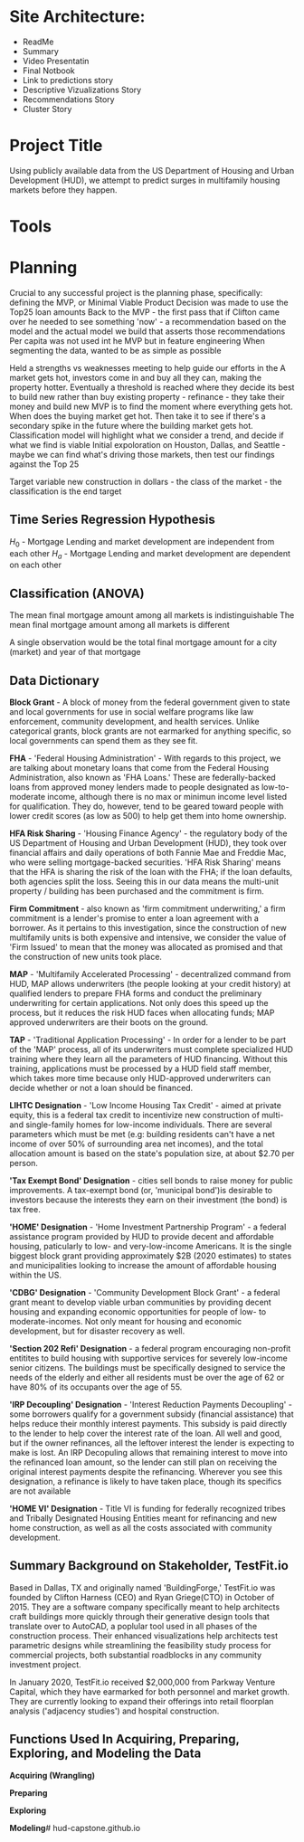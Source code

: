 # Site Architecture:
- ReadMe
- Summary
- Video Presentatin
- Final Notbook
- Link to predictions story
- Descriptive Vizualizations Story
- Recommendations Story
- Cluster Story




# Project Title 

Using publicly available data from the US Department of Housing and Urban Development (HUD), we attempt to predict surges in multifamily housing markets before they happen.  

# Tools




# Planning

Crucial to any successful project is the planning phase, specifically: defining the MVP, or Minimal Viable Product
Decision was made to use the Top25 loan amounts
Back to the MVP - the first pass that if Clifton came over he needed to see something 'now'
    - a recommendation based on the model and the actual model we build that asserts those recommendations
Per capita was not used int he MVP but in feature engineering
When segmenting the data, wanted to be as simple as possible

Held a strengths vs weaknesses meeting to help guide our efforts in the 
A market gets hot, investors come in and buy all they can, making the property hotter.  Eventually a threshold is reached where
they decide its best to build new
rather than buy existing property - refinance - they take their money and build new
MVP is to find the moment where everything gets hot.  When does the buying market get hot.  Then take it to see if there's a secondary spike in the future where the building market gets hot.  Classification model will highlight what we consider a trend, and decide if what we find is viable
Initial expoloration on Houston, Dallas, and Seattle - maybe we can find what's driving those markets, then test our findings against the Top 25 

Target variable new construction in dollars - the class of the market  - the classification is the end target

## Time Series Regression Hypothesis

$H_0$ - Mortgage Lending and market development are independent from each other
$H_a$ - Mortgage Lending and market development are dependent on each other

## Classification (ANOVA)

The mean final mortgage amount among all markets is indistinguishable
The mean final mortgage amount among all markets is different

A single observation would be the total final mortgage amount for a city (market) and year of that mortgage

## Data Dictionary

**Block Grant** - A block of money from the federal government given to state and local governments for use in social welfare programs like law enforcement, community development, and health services.  Unlike categorical grants, block grants are not earmarked for anything specific, so local governments can spend them as they see fit.  

**FHA** - 'Federal Housing Administration' - With regards to this project, we are talking about monetary loans that come from the Federal Housing Administration, also known as 'FHA Loans.'  These are federally-backed loans from approved money lenders made to people designated as low-to-moderate income, although there is no max or minimun income level listed for qualification.  They do, however, tend to be geared toward people with lower credit scores (as low as 500) to help get them into home ownership.

**HFA Risk Sharing** - 'Housing Finance Agency' - the regulatory body of the US Department of Housing and Urban Development (HUD), they took over financial affairs and daily operations of both Fannie Mae and Freddie Mac, who were selling mortgage-backed securities.  'HFA Risk Sharing' means that the HFA is sharing the risk of the loan with the FHA; if the loan defaults, both agencies split the loss.  Seeing this in our data means the multi-unit property / building has been purchased and the commitment is firm.

**Firm Commitment** - also known as 'firm commitment underwriting,' a firm commitment is a lender's promise to enter a loan agreement with a borrower.  As it pertains to this investigation, since the construction of new multifamily units is both expensive and intensive, we consider the value of 'Firm Issued' to mean that the money was allocated as promised and that the construction of new units took place.

**MAP** - 'Multifamily Accelerated Processing' - decentralized command from HUD, MAP allows underwriters (the people looking at your credit history) at qualified lenders to prepare FHA forms and conduct the preliminary underwriting for certain applications.  Not only does this speed up the process, but it reduces the risk HUD faces when allocating funds; MAP approved underwriters are their boots on the ground.

**TAP** - 'Traditional Application Processing' - In order for a lender to be part of the 'MAP' process, all of its underwriters must complete specialized HUD training where they learn all the parameters of HUD financing.  Without this training, applications must be processed by a HUD field staff member, which takes more time because only HUD-approved underwriters can decide whether or not a loan should be financed.

**LIHTC Designation** - 'Low Income Housing Tax Credit' - aimed at private equity, this is a federal tax credit to incentivize new construction of multi- and single-family homes for low-income individuals.  There are several parameters which must be met (e.g: building residents can't have a net income of over 50% of surrounding area net incomes), and the total allocation amount is based on the state's population size, at about $2.70 per person.

**'Tax Exempt Bond' Designation** - cities sell bonds to raise money for public improvements.  A tax-exempt bond (or, 'municipal bond')is desirable to investors because the interests they earn on their investment (the bond) is tax free.

**'HOME' Designation** - 'Home Investment Partnership Program' - a federal assistance program provided by HUD to provide decent and affordable housing, paticularly to low- and very-low-income Americans.  It is the single biggest block grant providing approximately $2B (2020 estimates) to states and municipalities looking to increase the amount of affordable housing within the US.

**'CDBG' Designation** - 'Community Development Block Grant' - a federal grant meant to develop viable urban communities by providing decent housing and expanding economic opportunities for people of low- to moderate-incomes.  Not only meant for housing and economic development, but for disaster recovery as well.

**'Section 202 Refi' Designation** - a federal program encouraging non-profit entitites to build housing with supportive services for severely low-income senior citizens.  The buildings must be specifically designed to service the needs of the elderly and either all residents must be over the age of 62 or have 80% of its occupants over the age of 55.

**'IRP Decoupling' Designation** - 'Interest Reduction Payments Decoupling' - some borrowers qualify for a government subsidy (financial assistance) that helps reduce their monthly interest payments.  This subsidy is paid directly to the lender to help cover the interest rate of the loan.  All well and good, but if the owner refinances, all the leftover interest the lender is expecting to make is lost.  An IRP Decopuling allows that remaining interest to move into the refinanced loan amount, so the lender can still plan on receiving the original interest payments despite the refinancing.  Wherever you see this designation, a refinance is likely to have taken place, though its specifics are not available 

**'HOME VI' Designation** - Title VI is funding for federally recognized tribes and Tribally Designated Housing Entities meant for refinancing and new home construction, as well as all the costs associated with community development.


## Summary Background on Stakeholder, TestFit.io

Based in Dallas, TX and originally named 'BuildingForge,' TestFit.io was founded by Clifton Harness (CEO) and Ryan Griege(CTO) in October of 2015.  They are a software company specifically meant to help architects craft buildings more quickly through their generative design tools that translate over to AutoCAD, a poplular tool used in all phases of the construction process.  Their enhanced visualizations help architects test parametric designs while streamlining the feasibility study process for commercial projects, both substantial roadblocks in any community investment project.

In January 2020, TestFit.io received $2,000,000 from Parkway Venture Capital, which they have earmarked for both personnel and market growth.  They are currently looking to expand their offerings into retail floorplan analysis ('adjacency studies') and hospital construction.  

## Functions Used In Acquiring, Preparing, Exploring, and Modeling the Data

**Acquiring (Wrangling)**

**Preparing**

**Exploring**

**Modeling**# hud-capstone.github.io
